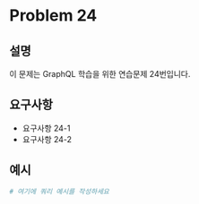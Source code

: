 # Problem 24

## 설명
이 문제는 GraphQL 학습을 위한 연습문제 24번입니다.

## 요구사항
- 요구사항 24-1
- 요구사항 24-2

## 예시
```graphql
# 여기에 쿼리 예시를 작성하세요
```
